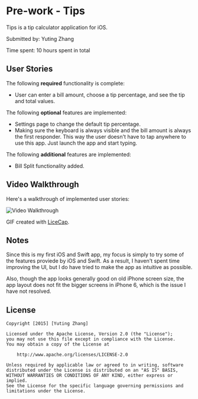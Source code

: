 # Pre-work - Tips

Tips is a tip calculator application for iOS.

Submitted by: Yuting Zhang

Time spent: 10 hours spent in total

## User Stories

The following **required** functionality is complete:
* User can enter a bill amount, choose a tip percentage, and see the tip and total values.

The following **optional** features are implemented:
* Settings page to change the default tip percentage.
* Making sure the keyboard is always visible and the bill amount is always the first responder. This way the user doesn't have to tap anywhere to use this app. Just launch the app and start typing.

The following **additional** features are implemented:

-  Bill Split functionality added. 

## Video Walkthrough 

Here's a walkthrough of implemented user stories:

<img src='http://i.imgur.com/e1G3Baf.gif' title='Video Walkthrough' width='' alt='Video Walkthrough' />

GIF created with [LiceCap](http://www.cockos.com/licecap/).

## Notes

Since this is my first iOS and Swift app, my focus is simply to try some of the features proviede by iOS and Swift. As a result, I haven't spent time improving the UI, but I do have tried to make the app as intuitive as possible.

Also, though the app looks generally good on old iPhone screen size, the app layout does not fit the bigger screens in iPhone 6, which is the issue I have not resolved.

## License

    Copyright [2015] [Yuting Zhang]

    Licensed under the Apache License, Version 2.0 (the "License");
    you may not use this file except in compliance with the License.
    You may obtain a copy of the License at

        http://www.apache.org/licenses/LICENSE-2.0

    Unless required by applicable law or agreed to in writing, software
    distributed under the License is distributed on an "AS IS" BASIS,
    WITHOUT WARRANTIES OR CONDITIONS OF ANY KIND, either express or implied.
    See the License for the specific language governing permissions and
    limitations under the License.
